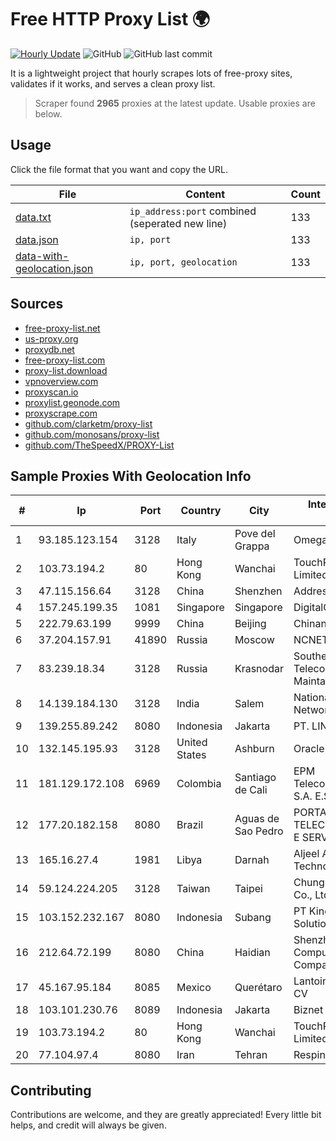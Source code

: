 
# Free HTTP Proxy List 🌍

[![Hourly Update](https://github.com/mertguvencli/http-proxy-list/actions/workflows/main.yml/badge.svg?branch=main)](https://github.com/mertguvencli/http-proxy-list/actions/workflows/main.yml)
![GitHub](https://img.shields.io/github/license/mertguvencli/http-proxy-list)
![GitHub last commit](https://img.shields.io/github/last-commit/mertguvencli/http-proxy-list)

It is a lightweight project that hourly scrapes lots of free-proxy sites, validates if it works, and serves a clean proxy list.


> Scraper found **2965** proxies at the latest update. Usable proxies are below.

## Usage

Click the file format that you want and copy the URL.


|File|Content|Count|
|----|-------|-----|
|[data.txt](https://raw.githubusercontent.com/mertguvencli/http-proxy-list/main/proxy-list/data.txt)|`ip_address:port` combined (seperated new line)|133|
|[data.json](https://raw.githubusercontent.com/mertguvencli/http-proxy-list/main/proxy-list/data.json)|`ip, port`|133|
|[data-with-geolocation.json](https://raw.githubusercontent.com/mertguvencli/http-proxy-list/main/proxy-list/data-with-geolocation.json)|`ip, port, geolocation`|133|

## Sources

* [free-proxy-list.net](https://free-proxy-list.net)
* [us-proxy.org](https://www.us-proxy.org)
* [proxydb.net](http://proxydb.net)
* [free-proxy-list.com](https://free-proxy-list.com/?page=&port=&type%5B%5D=http&type%5B%5D=https&up_time=0&search=Search)
* [proxy-list.download](https://www.proxy-list.download/HTTP)
* [vpnoverview.com](https://vpnoverview.com/privacy/anonymous-browsing/free-proxy-servers)
* [proxyscan.io](https://www.proxyscan.io)
* [proxylist.geonode.com](https://proxylist.geonode.com/api/proxy-list?limit=300&page=1&sort_by=lastChecked&sort_type=desc&protocols=http,https)
* [proxyscrape.com](https://api.proxyscrape.com/v2/?request=displayproxies&protocol=http&timeout=10000&country=all&ssl=all&anonymity=all)
* [github.com/clarketm/proxy-list](https://raw.githubusercontent.com/clarketm/proxy-list/master/proxy-list-raw.txt)
* [github.com/monosans/proxy-list](https://raw.githubusercontent.com/monosans/proxy-list/main/proxies/http.txt)
* [github.com/TheSpeedX/PROXY-List](https://raw.githubusercontent.com/TheSpeedX/PROXY-List/master/http.txt)


## Sample Proxies With Geolocation Info

|#|Ip|Port|Country|City|Internet Service Provider|
|-|--|----|-------|----|-------------------------|
|1|93.185.123.154|3128|Italy|Pove del Grappa|Omegacom S.R.L.S.|
|2|103.73.194.2|80|Hong Kong|Wanchai|TouchPal HK Co., Limited|
|3|47.115.156.64|3128|China|Shenzhen|Addresses CNNIC|
|4|157.245.199.35|1081|Singapore|Singapore|DigitalOcean, LLC|
|5|222.79.63.199|9999|China|Beijing|Chinanet|
|6|37.204.157.91|41890|Russia|Moscow|NCNET|
|7|83.239.18.34|3128|Russia|Krasnodar|Southen Telecommunication Maintainer|
|8|14.139.184.130|3128|India|Salem|National Knowledge Network|
|9|139.255.89.242|8080|Indonesia|Jakarta|PT. LINKNET|
|10|132.145.195.93|3128|United States|Ashburn|Oracle Corporation|
|11|181.129.172.108|6969|Colombia|Santiago de Cali|EPM Telecomunicaciones S.A. E.S.P.|
|12|177.20.182.158|8080|Brazil|Aguas de Sao Pedro|PORTAL QUEOPS TELECOMUNICAÔÔES E SERVIÔOS|
|13|165.16.27.4|1981|Libya|Darnah|Aljeel Aljadeed For Technology|
|14|59.124.224.205|3128|Taiwan|Taipei|Chunghwa Telecom Co., Ltd.|
|15|103.152.232.167|8080|Indonesia|Subang|PT Kingpolah Network Solutions|
|16|212.64.72.199|8080|China|Haidian|Shenzhen Tencent Computer Systems Company Limited|
|17|45.167.95.184|8085|Mexico|Querétaro|Lantointernet SA De CV|
|18|103.101.230.76|8089|Indonesia|Jakarta|Biznet Networks|
|19|103.73.194.2|80|Hong Kong|Wanchai|TouchPal HK Co., Limited|
|20|77.104.97.4|8080|Iran|Tehran|Respina|



## Contributing

Contributions are welcome, and they are greatly appreciated! Every
little bit helps, and credit will always be given.

